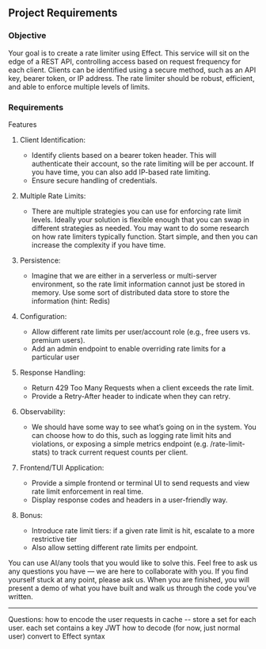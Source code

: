 ## Project Requirements

### Objective

Your goal is to create a rate limiter using Effect. This service will sit on the edge of a REST API, controlling access based on request frequency for each client. Clients can be identified using a secure method, such as an API key, bearer token, or IP address. The rate limiter should be robust, efficient, and able to enforce multiple levels of limits.

### Requirements

Features

1. Client Identification:

    * Identify clients based on a bearer token header. This will authenticate their account, so the rate limiting will be per account. If you have time, you can also add IP-based rate limiting.
    * Ensure secure handling of credentials.

1. Multiple Rate Limits:

    * There are multiple strategies you can use for enforcing rate limit levels. Ideally your solution is flexible enough that you can swap in different strategies as needed. You may want to do some research on how rate limiters typically function. Start simple, and then you can increase the complexity if you have time.

1. Persistence:

    * Imagine that we are either in a serverless or multi-server environment, so the rate limit information cannot just be stored in memory. Use some sort of distributed data store to store the information (hint: Redis)

1. Configuration:

    * Allow different rate limits per user/account role (e.g., free users vs. premium users). 
    * Add an admin endpoint to enable overriding rate limits for a particular user

1. Response Handling:

    * Return 429 Too Many Requests when a client exceeds the rate limit.
    * Provide a Retry-After header to indicate when they can retry.

1. Observability:

    * We should have some way to see what’s going on in the system. You can choose how to do this, such as logging rate limit hits and violations, or exposing a simple metrics endpoint (e.g. /rate-limit-stats) to track current request counts per client.

1. Frontend/TUI Application:

    * Provide a simple frontend or terminal UI to send requests and view rate limit enforcement in real time.
    * Display response codes and headers in a user-friendly way.

1. Bonus:

    * Introduce rate limit tiers: if a given rate limit is hit, escalate to a more restrictive tier
    * Also allow setting different rate limits per endpoint.


You can use AI/any tools that you would like to solve this. Feel free to ask us any questions you have — we are here to collaborate with you. If you find yourself stuck at any point, please ask us. When you are finished, you will present a demo of what you have built and walk us through the code you’ve written.

----
Questions:
how to encode the user requests in cache -- store a set for each user. each set contains a key 
JWT how to decode (for now, just normal user)
convert to Effect syntax